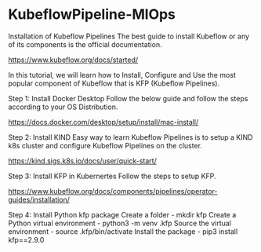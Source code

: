 # KubeflowPipeline-MlOps
Installation of Kubeflow Pipelines
The best guide to install Kubeflow or any of its components is the official documentation.

https://www.kubeflow.org/docs/started/

In this tutorial, we will learn how to Install, Configure and Use the most popular component of Kubeflow that is KFP (Kubeflow Pipelines).

Step 1: Install Docker Desktop
Follow the below guide and follow the steps according to your OS Distribution.

https://docs.docker.com/desktop/setup/install/mac-install/

Step 2: Install KIND
Easy way to learn Kubeflow Pipelines is to setup a KIND k8s cluster and configure Kubeflow Pipelines on the cluster.

https://kind.sigs.k8s.io/docs/user/quick-start/

Step 3: Install KFP in Kubernertes
Follow the steps to setup KFP.

https://www.kubeflow.org/docs/components/pipelines/operator-guides/installation/

Step 4: Install Python kfp package
Create a folder - mkdir kfp
Create a Python virtual environment - python3 -m venv .kfp
Source the virtual environment - source .kfp/bin/activate
Install the package - pip3 install kfp==2.9.0
